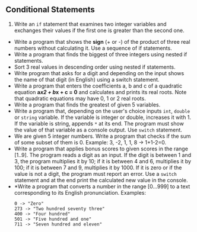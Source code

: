 Conditional Statements
----------------------------------  


1.	Write an `if` statement that examines two integer variables and exchanges their values if the first one is greater than the second one.
*	Write a program that shows the **sign** (+ or -) of the product of three real numbers without calculating it. Use a sequence of if statements.
*	Write a program that finds the biggest of three integers using nested if statements.
*	Sort 3 real values in descending order using nested if statements.
*	Write program that asks for a digit and depending on the input shows the name of that digit (in English) using a switch statement.
*	Write a program that enters the coefficients a, b and c of a quadratic equation
		**a*x2 + b*x + c = 0**
and calculates and prints its real roots. Note that quadratic equations may have 0, 1 or 2 real roots.
*	Write a program that finds the greatest of given 5 variables.
*	Write a program that, depending on the user's choice inputs `int`, `double` or `string` variable. If the variable is integer or double, increases it with 1. If the variable is string, appends `*` at its end. The program must show the value of that variable as a console output. Use `switch` statement.
*	We are given 5 integer numbers. Write a program that checks if the sum of some subset of them is 0. Example: 3, -2, 1, 1, 8 -> 1+1-2=0.
*	Write a program that applies bonus scores to given scores in the range [1..9]. The program reads a digit as an input. If the digit is between 1 and 3, the program multiplies it by 10; if it is between 4 and 6, multiplies it by 100; if it is between 7 and 9, multiplies it by 1000. If it is zero or if the value is not a digit, the program must report an error.
Use a `switch` statement and at the end print the calculated new value in the console.
*	*Write a program that converts a number in the range [0...999] to a text corresponding to its English pronunciation. Examples:
	```
	0 -> "Zero"
	273 -> "Two hundred seventy three"
	400 -> "Four hundred"
	501 -> "Five hundred and one"
	711 -> "Seven hundred and eleven"

	```
